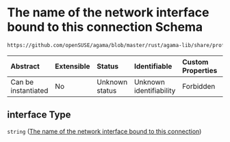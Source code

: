 # The name of the network interface bound to this connection Schema

```txt
https://github.com/openSUSE/agama/blob/master/rust/agama-lib/share/profile.schema.json#/properties/network/properties/connections/items/properties/interface
```



| Abstract            | Extensible | Status         | Identifiable            | Custom Properties | Additional Properties | Access Restrictions | Defined In                                                          |
| :------------------ | :--------- | :------------- | :---------------------- | :---------------- | :-------------------- | :------------------ | :------------------------------------------------------------------ |
| Can be instantiated | No         | Unknown status | Unknown identifiability | Forbidden         | Allowed               | none                | [profile.schema.json\*](profile.schema.json "open original schema") |

## interface Type

`string` ([The name of the network interface bound to this connection](profile-properties-network-settings-properties-network-connections-to-be-defined-items-properties-the-name-of-the-network-interface-bound-to-this-connection.md))
